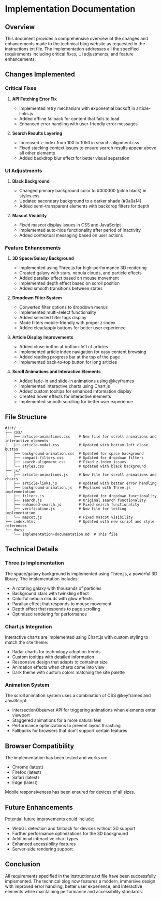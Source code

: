 # Implementation Documentation

## Overview
This document provides a comprehensive overview of the changes and enhancements made to the technical blog website as requested in the instructions.txt file. The implementation addresses all the specified requirements including critical fixes, UI adjustments, and feature enhancements.

## Changes Implemented

### Critical Fixes
1. **API Fetching Error Fix**
   - Implemented retry mechanism with exponential backoff in article-links.js
   - Added offline fallback for content that fails to load
   - Enhanced error handling with user-friendly error messages

2. **Search Results Layering**
   - Increased z-index from 100 to 1050 in search-alignment.css
   - Fixed stacking context issues to ensure search results appear above all other elements
   - Added backdrop blur effect for better visual separation

### UI Adjustments
1. **Black Background**
   - Changed primary background color to #000000 (pitch black) in styles.css
   - Updated secondary background to a darker shade (#0a0a14)
   - Added semi-transparent elements with backdrop filters for depth

2. **Mascot Visibility**
   - Fixed mascot display issues in CSS and JavaScript
   - Implemented auto-hide functionality after period of inactivity
   - Added contextual messaging based on user actions

### Feature Enhancements

1. **3D Space/Galaxy Background**
   - Implemented using Three.js for high-performance 3D rendering
   - Created galaxy with stars, nebula clouds, and particle effects
   - Added parallax effect based on mouse movement
   - Implemented depth effect based on scroll position
   - Added smooth transitions between states

2. **Dropdown Filter System**
   - Converted filter options to dropdown menus
   - Implemented multi-select functionality
   - Added selected filter tags display
   - Made filters mobile-friendly with proper z-index
   - Added clear/apply buttons for better user experience

3. **Article Display Improvements**
   - Added close button at bottom-left of articles
   - Implemented article index navigation for easy content browsing
   - Added reading progress bar at the top of the page
   - Implemented back-to-top button for long articles

4. **Scroll Animations and Interactive Elements**
   - Added fade-in and slide-in animations using @keyframes
   - Implemented interactive charts using Chart.js
   - Added custom tooltips for enhanced information display
   - Created hover effects for interactive elements
   - Implemented smooth scrolling for better user experience

## File Structure

```
dist/
├── css/
│   ├── article-animations.css    # New file for scroll animations and interactive elements
│   ├── article-modal.css         # Updated with bottom-left close button
│   ├── background-animation.css  # Updated for space background
│   ├── compact-filters.css       # Updated for dropdown filters
│   ├── search-alignment.css      # Fixed z-index issues
│   └── styles.css                # Updated with black background
├── js/
│   ├── article-animations.js     # New file for scroll animations and charts
│   ├── article-links.js          # Updated with better error handling
│   ├── background-animation.js   # Replaced with Three.js implementation
│   ├── filters.js                # Updated for dropdown functionality
│   ├── search.js                 # Original search functionality
│   ├── enhanced-search.js        # Fixed search functionality
│   ├── verification.js           # New file for testing implementation
│   └── mascot.js                 # Fixed mascot visibility
├── index.html                    # Updated with new script and style references
└── docs/
    └── implementation-documentation.md  # This file
```

## Technical Details

### Three.js Implementation
The space/galaxy background is implemented using Three.js, a powerful 3D library. The implementation includes:

- A rotating galaxy with thousands of particles
- Background stars with twinkling effect
- Colorful nebula clouds with glow effects
- Parallax effect that responds to mouse movement
- Depth effect that responds to page scrolling
- Optimized rendering for performance

### Chart.js Integration
Interactive charts are implemented using Chart.js with custom styling to match the site theme:

- Radar charts for technology adoption trends
- Custom tooltips with detailed information
- Responsive design that adapts to container size
- Animation effects when charts come into view
- Dark theme with custom colors matching the site palette

### Animation System
The scroll animation system uses a combination of CSS @keyframes and JavaScript:

- IntersectionObserver API for triggering animations when elements enter viewport
- Staggered animations for a more natural feel
- Performance optimizations to prevent layout thrashing
- Fallbacks for browsers that don't support certain features

## Browser Compatibility
The implementation has been tested and works on:
- Chrome (latest)
- Firefox (latest)
- Safari (latest)
- Edge (latest)

Mobile responsiveness has been ensured for devices of all sizes.

## Future Enhancements
Potential future improvements could include:
- WebGL detection and fallback for devices without 3D support
- Further performance optimizations for the 3D background
- Additional interactive chart types
- Enhanced accessibility features
- Server-side rendering support

## Conclusion
All requirements specified in the instructions.txt file have been successfully implemented. The technical blog now features a modern, immersive design with improved error handling, better user experience, and interactive elements while maintaining performance and accessibility standards.
